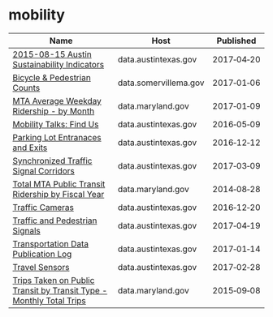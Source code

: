 # mobility

Name | Host | Published
---- | ---- | ---------
[2015-08-15 Austin Sustainability Indicators](../datasets/c7z7-zp6h.md) | data.austintexas.gov | 2017&#x2011;04&#x2011;20
[Bicycle & Pedestrian Counts](../datasets/qu9x-4xq5.md) | data.somervillema.gov | 2017&#x2011;01&#x2011;06
[MTA Average Weekday Ridership - by Month](../datasets/ub96-xxqw.md) | data.maryland.gov | 2017&#x2011;01&#x2011;09
[Mobility Talks: Find Us](../datasets/nha4-9fvx.md) | data.austintexas.gov | 2016&#x2011;05&#x2011;09
[Parking Lot Entranaces and Exits](../datasets/ij6a-fwpi.md) | data.austintexas.gov | 2016&#x2011;12&#x2011;12
[Synchronized Traffic Signal Corridors](../datasets/efct-8fs9.md) | data.austintexas.gov | 2017&#x2011;03&#x2011;09
[Total MTA Public Transit Ridership by Fiscal Year](../datasets/xmdp-9ku6.md) | data.maryland.gov | 2014&#x2011;08&#x2011;28
[Traffic Cameras](../datasets/b4k4-adkb.md) | data.austintexas.gov | 2016&#x2011;12&#x2011;20
[Traffic and Pedestrian Signals](../datasets/p53x-x73x.md) | data.austintexas.gov | 2017&#x2011;04&#x2011;19
[Transportation Data Publication Log](../datasets/n5kp-f8k4.md) | data.austintexas.gov | 2017&#x2011;01&#x2011;14
[Travel Sensors](../datasets/6yd9-yz29.md) | data.austintexas.gov | 2017&#x2011;02&#x2011;28
[Trips Taken on Public Transit by Transit Type - Monthly Total Trips](../datasets/5ymg-2p8u.md) | data.maryland.gov | 2015&#x2011;09&#x2011;08

